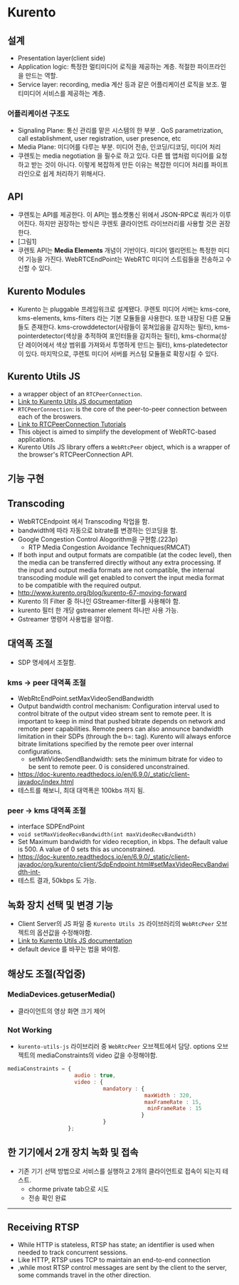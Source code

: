 # Kurento

## 설계
- Presentation layer(client side)
- Application logic: 특정한 멀티미디어 로직을 제공하는 계층. 적절한 파이프라인을 만드는 역할.
- Service layer: recording, media 계산 등과 같은 어플리케이션 로직을 보조. 멀티미디어 서비스를 제공하는 계층.

### 어플리케이션 구조도
- Signaling Plane: 통신 관리를 맡은 시스템의 한 부분 . QoS parametrization, call establishment, user registration, user presence, etc
- Media Plane: 미디어를 다루는 부분. 미디어 전송, 인코딩/디코딩, 미디어 처리
- 쿠렌토는 media negotiation 을 필수로 하고 있다. 다른 웹 앱처럼 미디어를 요청하고 받는 것이 아니다. 이렇게 복잡하게 만든 이유는 복잡한 미디어 처리를 파이프라인으로 쉽게 처리하기 위해서다.

## API
- 쿠렌토는 API를 제공한다. 이 API는 웹소켓통신 위에서 JSON-RPC로 쿼리가 이루어진다. 하지만 권장하는 방식은 쿠렌토 클라이언트 라이브러리를 사용할 것은 권장한다.
- [그림1]
- 쿠렌토 API는 **Media Elements** 개념이 기반이다. 미디어 엘리먼트는 특정한 미디어 기능을 가진다. WebRTCEndPoint는 WebRTC  미디어 스트림들을 전송하고 수신할 수 있다.

## Kurento Modules
- Kurento 는 pluggable 프레임워크로 설계됐다. 쿠렌토 미디어 서버는 kms-core, kms-elements, kms-filters 라는 기본 모듈들을 사용한다. 또한 내장된 다른 모듈들도 존재한다. kms-crowddetector(사람들이 뭉쳐있음을 감지하는 필터), kms-pointerdetector(색상을 추적하여 포인터들을 감지하는 필터), kms-chorma(상단 레이어에서 색상 범위를 가져와서 투명하게 만드는 필터), kms-platedetector 이 있다. 마지막으로, 쿠렌토 미디어 서버를 커스텀 모듈들로 확장시킬 수 있다.

## Kurento Utils JS
- a wrapper object of an `RTCPeerConnection`.
- [Link to Kurento Utils JS documentation](https://doc-kurento.readthedocs.io/en/stable/features/kurento_utils_js.html)
- `RTCPeerConnection`: is the core of the peer-to-peer connection between each of the broswers.
- [Link to RTCPeerConnection Tutorials](https://www.tutorialspoint.com/webrtc/webrtc_rtcpeerconnection_apis.htm)
- This object is aimed to simplify the development of WebRTC-based applications.
- Kurento Utils JS library offers a `WebRtcPeer` object, which is a wrapper of the browser's RTCPeerConnection API.

## 기능 구현

## Transcoding
- WebRTCEndpoint 에서 Transcoding 작업을 함.
- bandwidth에 따라 자동으로 bitrate를 변경하는 인코딩을 함.
- Google Congestion Control Alogorithm을 구현함.(223p)
    - RTP Media Congestion Avoidance Techniques(RMCAT)
- If both input and output formats are compatible (at the codec level), then the media can be transferred directly without any extra processing. If the input and output media formats are not compatible, the internal transcoding module will get enabled to convert the input media format to be compatible with the required output.
- http://www.kurento.org/blog/kurento-67-moving-forward
- Kurento 의 Filter 중 하나인 GStreamer-filter를 사용해야 함.
- kurento 필터 한 개당 gstreamer element 하나만 사용 가능.
- Gstreamer 명령어 사용법을 알야함.

## 대역폭 조절
- SDP 명세에서 조절함.
### kms -> peer 대역폭 조절
- WebRtcEndPoint.setMaxVideoSendBandwidth 
- Output bandwidth control mechanism: Configuration interval used to control bitrate of the output video stream sent to remote peer. It is important to keep in mind that pushed bitrate depends on network and remote peer capabilities. Remote peers can also announce bandwidth limitation in their SDPs (through the b=: tag). Kurento will always enforce bitrate limitations specified by the remote peer over internal configurations.
    - setMinVideoSendBandwidth: sets the minimum bitrate for video to be sent to remote peer. 0 is considered unconstrained.
- https://doc-kurento.readthedocs.io/en/6.9.0/_static/client-javadoc/index.html
- 테스트를 해보니, 최대 대역폭은 100kbs 까지 됨.

### peer -> kms 대역폭 조절
- interface SDPEndPoint
- `void setMaxVideoRecvBandwidth(int maxVideoRecvBandwidth)`
- Set Maximum bandwidth for video reception, in kbps. The default value is 500. A value of 0 sets this as unconstrained.
- https://doc-kurento.readthedocs.io/en/6.9.0/_static/client-javadoc/org/kurento/client/SdpEndpoint.html#setMaxVideoRecvBandwidth-int-
- 테스트 결과, 50kbps 도 가능.

## 녹화 장치 선택 및 변경 기능
- Client Server의 JS 파일 중 `Kurento Utils JS` 라이브러리의 `WebRtcPeer` 오브젝트의 옵션값을 수정해야함.
- [Link to Kurento Utils JS documentation](https://doc-kurento.readthedocs.io/en/stable/features/kurento_utils_js.html)
- default device 를 바꾸는 법을 봐야함.

## 해상도 조절(작업중)
### MediaDevices.getuserMedia()
- 클라이언트의 영상 화면 크기 제어

### Not Working
- `kurento-utils-js` 라이브리러 중 `WebRtcPeer` 오브젝트에서 담당. options 오브젝트의 mediaConstraints의 video 값을 수정해야함.
```Javascript
mediaConstraints = { 
                     audio : true, 
                     video : {  
                              mandatory : {  
                                           maxWidth : 320,  
                                           maxFrameRate : 15,  
                                            minFrameRate : 15 
                                          }  
                              }  
                   };
```

## 한 기기에서 2개 장치 녹화 및 접속
- 기존 기기 선택 방법으로 서비스를 실행하고 2개의 클라이언트로 접속이 되는지 테스트.
    - chorme private tab으로 시도 
    - 전송 확인 완료


---

## Receiving RTSP 
- While HTTP is stateless, RTSP has state; an identifier is used when needed to track concurrent sessions.
- Like HTTP, RTSP uses TCP to maintain an end-to-end connection
- ,while most RTSP control messages are sent by the client to the server, some commands travel in the other direction.